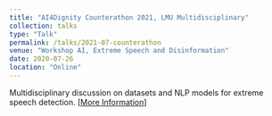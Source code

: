 ```yaml
---
title: "AI4Dignity Counterathon 2021, LMU Multidisciplinary"
collection: talks
type: "Talk"
permalink: /talks/2021-07-counterathon
venue: "Workshop AI, Extreme Speech and Disinformation"
date: 2020-07-26
location: "Online"
---
```


Multidisciplinary discussion on datasets and NLP models for extreme speech detection. [[More Information](https://www.ai4dignity.gwi.uni-muenchen.de/international-counterathon-workshop/)]
